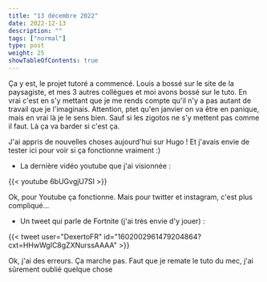 ```yaml
---
title: "13 décembre 2022"
date: 2022-12-13
description: ""
tags: ["normal"]
type: post
weight: 25
showTableOfContents: true
---
```


Ça y est, le projet tutoré a commencé. Louis a bossé sur le site de la paysagiste, et mes 3 autres collègues et moi avons bossé sur le tuto. En vrai c'est en s'y mettant que je me rends compte qu'il n'y a pas autant de travail que je l'imaginais. Attention, ptet qu'en janvier on va être en panique, mais en vrai là je le sens bien. Sauf si les zigotos ne s'y mettent pas comme il faut. Là ça va barder si c'est ça.

J'ai appris de nouvelles choses aujourd'hui sur Hugo ! Et j'avais envie de tester ici pour voir si ça fonctionne vraiment :)

- La dernière vidéo youtube que j'ai visionnée :

{{< youtube 6bUGvgjU7SI >}}

Ok, pour Youtube ça fonctionne. Mais pour twitter et instagram, c'est plus compliqué...

- Un tweet qui parle de Fortnite (j'ai très envie d'y jouer) :

{{< tweet user="DexertoFR" id="1602002961479204864?cxt=HHwWgIC8gZXNurssAAAA" >}}

Ok, j'ai des erreurs. Ça marche pas. Faut que je remate le tuto du mec, j'ai sûrement oublié quelque chose